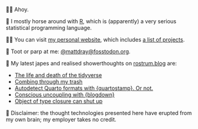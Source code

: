 🙇‍♂️ Ahoy.

🏇 I mostly horse around with [R](https://www.r-project.org/), which is (apparently) a very serious statistical programming language.

👨‍💻 You can visit [my personal website](https://www.matt-dray.com/), which includes [a list of projects](https://matt-dray.github.io/projects/).

🎺 Toot or parp at me: [@mattdray@fosstodon.org](https://fosstodon.org/@mattdray).

📝 My latest japes and realised showerthoughts on [rostrum.blog](https://www.rostrum.blog/) are:

<!-- BLOG-POST-LIST:START -->
- [The life and death of the tidyverse](https://www.rostrum.blog/posts/2023-09-10-lifecycle/index.html)
- [Combing through my trash](https://www.rostrum.blog/posts/2023-09-08-trash-combing/index.html)
- [Autodetect Quarto formats with {quartostamp}. Or not.](https://www.rostrum.blog/posts/2023-09-01-quarto-yaml-detect/index.html)
- [Conscious uncoupling with {blogdown}](https://www.rostrum.blog/posts/2023-08-26-cheerio-blogdown/index.html)
- [Object of type closure can shut up](https://www.rostrum.blog/posts/2023-08-19-find-bad-names/index.html)
<!-- BLOG-POST-LIST:END -->

🧠 Disclaimer: the thought technologies presented here have erupted from my own brain; my employer takes no credit.
